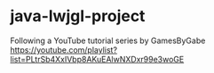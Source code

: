 # java-lwjgl-project

Following a YouTube tutorial series by GamesByGabe
https://youtube.com/playlist?list=PLtrSb4XxIVbp8AKuEAlwNXDxr99e3woGE
